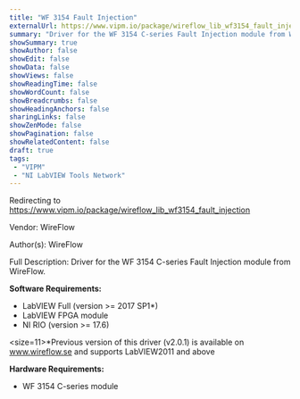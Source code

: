 ```yaml
---
title: "WF 3154 Fault Injection"
externalUrl: https://www.vipm.io/package/wireflow_lib_wf3154_fault_injection
summary: "Driver for the WF 3154 C-series Fault Injection module from WireFlow."
showSummary: true
showAuthor: false
showEdit: false
showData: false
showViews: false
showReadingTime: false
showWordCount: false
showBreadcrumbs: false
showHeadingAnchors: false
sharingLinks: false
showZenMode: false
showPagination: false
showRelatedContent: false
draft: true
tags:
 - "VIPM"
 - "NI LabVIEW Tools Network"
---
```


Redirecting to https://www.vipm.io/package/wireflow_lib_wf3154_fault_injection

Vendor: WireFlow

Author(s): WireFlow
 
Full Description:
Driver for the WF 3154 C-series Fault Injection module from WireFlow.

**Software Requirements:**
- LabVIEW Full (version >= 2017 SP1*)
- LabVIEW FPGA module
- NI RIO (version >= 17.6)

<size=11>*Previous version of this driver (v2.0.1) is available on www.wireflow.se and supports LabVIEW2011 and above</size>

**Hardware Requirements:**
- WF 3154 C-series module